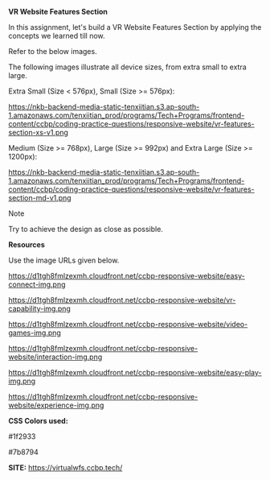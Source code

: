 **VR Website Features Section**

In this assignment, let's build a VR Website Features Section by applying the concepts we learned till now.

Refer to the below images.

The following images illustrate all device sizes, from extra small to extra large.

Extra Small (Size < 576px), Small (Size >= 576px):

https://nkb-backend-media-static-tenxiitian.s3.ap-south-1.amazonaws.com/tenxiitian_prod/programs/Tech+Programs/frontend-content/ccbp/coding-practice-questions/responsive-website/vr-features-section-xs-v1.png

Medium (Size >= 768px), Large (Size >= 992px) and Extra Large (Size >= 1200px):

https://nkb-backend-media-static-tenxiitian.s3.ap-south-1.amazonaws.com/tenxiitian_prod/programs/Tech+Programs/frontend-content/ccbp/coding-practice-questions/responsive-website/vr-features-section-md-v1.png

Note

Try to achieve the design as close as possible.

**Resources**

Use the image URLs given below.

https://d1tgh8fmlzexmh.cloudfront.net/ccbp-responsive-website/easy-connect-img.png

https://d1tgh8fmlzexmh.cloudfront.net/ccbp-responsive-website/vr-capability-img.png

https://d1tgh8fmlzexmh.cloudfront.net/ccbp-responsive-website/video-games-img.png

https://d1tgh8fmlzexmh.cloudfront.net/ccbp-responsive-website/interaction-img.png

https://d1tgh8fmlzexmh.cloudfront.net/ccbp-responsive-website/easy-play-img.png

https://d1tgh8fmlzexmh.cloudfront.net/ccbp-responsive-website/experience-img.png

**CSS Colors used:**

#1f2933

#7b8794


**SITE:** https://virtualwfs.ccbp.tech/
